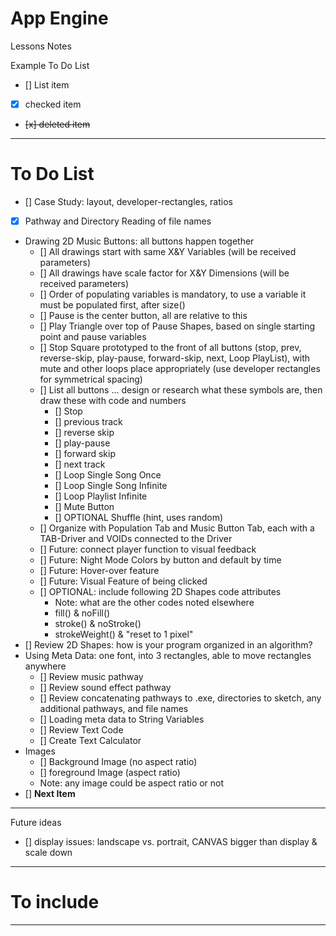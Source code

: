 # App Engine
Lessons Notes

Example To Do List
- [] List item
- [x] checked item
- <del> [x] deleted item </del>

---

# To Do List
- [] Case Study: layout, developer-rectangles, ratios
- [x] Pathway and Directory Reading of file names
- Drawing 2D Music Buttons: all buttons happen together
  - [] All drawings start with same X&Y Variables (will be received parameters)
  - [] All drawings have scale factor for X&Y Dimensions (will be received parameters)
  - [] Order of populating variables is mandatory, to use a variable it must be populated first, after size()
  - [] Pause is the center button, all are relative to this
  - [] Play Triangle over top of Pause Shapes, based on single starting point and pause variables
  - [] Stop Square prototyped to the front of all buttons (stop, prev, reverse-skip, play-pause, forward-skip, next, Loop PlayList), with mute and other loops place appropriately (use developer rectangles for symmetrical spacing)
  - [] List all buttons ... design or research what these symbols are, then draw these with code and numbers
    - [] Stop
    - [] previous track
    - [] reverse skip
    - [] play-pause
    - [] forward skip
    - [] next track
    - [] Loop Single Song Once
    - [] Loop Single Song Infinite
    - [] Loop Playlist Infinite
    - [] Mute Button
    - [] OPTIONAL Shuffle (hint, uses random)
  - [] Organize with Population Tab and Music Button Tab, each with a TAB-Driver and VOIDs connected to the Driver
  - [] Future: connect player function to visual feedback
  - [] Future: Night Mode Colors by button and default by time
  - [] Future: Hover-over feature
  - [] Future: Visual Feature of being clicked
  - [] OPTIONAL: include following 2D Shapes code attributes
    - Note: what are the other codes noted elsewhere
    - fill() & noFill()
    - stroke() & noStroke()
    - strokeWeight() & "reset to 1 pixel"
- [] Review 2D Shapes: how is your program organized in an algorithm?
- Using Meta Data: one font, into 3 rectangles, able to move rectangles anywhere
  - [] Review music pathway
  - [] Review sound effect pathway
  - [] Review concatenating pathways to .exe, directories to sketch, any additional pathways, and file names
  - [] Loading meta data to String Variables
  - [] Review Text Code
  - [] Create Text Calculator
- Images
  - [] Background Image (no aspect ratio)
  - [] foreground Image (aspect ratio)
  - Note: any image could be aspect ratio or not
- [] **Next Item**

---

Future ideas
- [] display issues: landscape vs. portrait, CANVAS bigger than display & scale down

---

# To include

---
